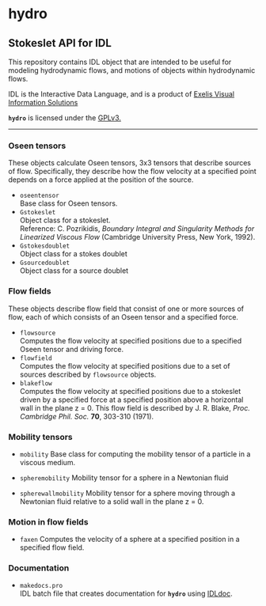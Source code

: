 # hydro
## Stokeslet API for IDL

This repository contains IDL object that are intended to be useful for
modeling hydrodynamic flows, and motions of objects within
hydrodynamic flows.

IDL is the Interactive Data Language, and is a product of
[Exelis Visual Information Solutions](http://exelisvis.com/Home.aspx)

**`hydro`** is licensed under the
[GPLv3.](http://www.gnu.org/licenses/licenses.html#GPL)

---

### Oseen tensors
These objects calculate Oseen tensors, 3x3 tensors that describe
sources of flow.  Specifically, they describe how the flow velocity
at a specified point depends on a force applied at the position of
the source.

* `oseentensor`  
   Base class for Oseen tensors.
* `Gstokeslet`  
   Object class for a stokeslet.  
   Reference: C. Pozrikidis, *Boundary Integral and Singularity Methods
   for Linearized Viscous Flow*
   (Cambridge University Press, New York, 1992).
* `Gstokesdoublet`  
   Object class for a stokes doublet
* `Gsourcedoublet`  
   Object class for a source doublet

### Flow fields
These objects describe flow field that consist of one or more sources
of flow, each of which
consists of an Oseen tensor and a specified force.

* `flowsource`  
   Computes the flow velocity at specified positions due to a
   specified Oseen tensor and driving force.
* `flowfield`  
   Computes the flow velocity at specified positions due to a set of
   sources described by `flowsource` objects.
* `blakeflow`  
   Computes the flow velocity at specified positions due to a
   stokeslet driven by a specified force at a specified position above
   a horizontal wall in the plane z = 0.  This flow field is described
   by
   J. R. Blake, *Proc. Cambridge Phil. Soc.* **70**, 303-310 (1971).
   
### Mobility tensors

* `mobility`
   Base class for computing the mobility tensor of a particle
   in a viscous medium.

* `spheremobility`
   Mobility tensor for a sphere in a Newtonian fluid

* `spherewallmobility`
   Mobility tensor for a sphere moving through a Newtonian fluid
   relative to a solid wall in the plane z = 0.

### Motion in flow fields

* `faxen`
   Computes the velocity of a sphere at a specified position in a
   specified flow field.

### Documentation

* `makedocs.pro`  
   IDL batch file that creates documentation for **`hydro`** using
[IDLdoc](https://github.com/mgalloy/idldoc).
